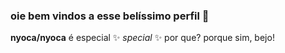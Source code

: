 ### oie bem vindos a esse belíssimo perfil 🖤


**nyoca/nyoca** é especial ✨ _special_ ✨ por que? porque sim, bejo!
